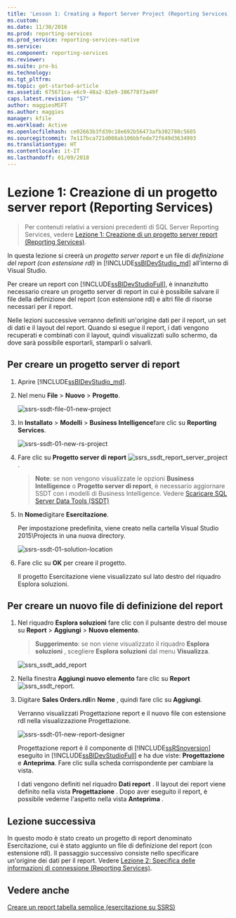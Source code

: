 ```yaml
---
title: 'Lesson 1: Creating a Report Server Project (Reporting Services) (Lezione 1: Creazione di un progetto server report (Reporting Services)) | Microsoft Docs'
ms.custom: 
ms.date: 11/30/2016
ms.prod: reporting-services
ms.prod_service: reporting-services-native
ms.service: 
ms.component: reporting-services
ms.reviewer: 
ms.suite: pro-bi
ms.technology: 
ms.tgt_pltfrm: 
ms.topic: get-started-article
ms.assetid: 675671ca-e6c9-48a2-82e9-386778f3a49f
caps.latest.revision: "57"
author: maggiesMSFT
ms.author: maggies
manager: kfile
ms.workload: Active
ms.openlocfilehash: ce02663b3fd39c18e692b56473afb302788c5605
ms.sourcegitcommit: 7e117bca721d008ab106bbfede72f649d3634993
ms.translationtype: HT
ms.contentlocale: it-IT
ms.lasthandoff: 01/09/2018
---
```

# <a name="lesson-1-creating-a-report-server-project-reporting-services"></a>Lezione 1: Creazione di un progetto server report (Reporting Services)

 > Per contenuti relativi a versioni precedenti di SQL Server Reporting Services, vedere [Lezione 1: Creazione di un progetto server report (Reporting Services)](https://msdn.microsoft.com/en-US/library/ms167559(SQL.120).aspx).

In questa lezione si creerà un *progetto server report* e un file di *definizione del report (con estensione rdl)* in [!INCLUDE[ssBIDevStudio_md](../includes/ssbidevstudio-md.md)] all'interno di Visual Studio. 

Per creare un report con [!INCLUDE[ssBIDevStudioFull](../includes/ssbidevstudiofull-md.md)], è innanzitutto necessario creare un progetto server di report in cui è possibile salvare il file della definizione del report (con estensione rdl) e altri file di risorse necessari per il report. 

Nelle lezioni successive verranno definiti un'origine dati per il report, un set di dati e il layout del report. Quando si esegue il report, i dati vengono recuperati e combinati con il layout, quindi visualizzati sullo schermo, da dove sarà possibile esportarli, stamparli o salvarli.  
  
  
  
## <a name="to-create-a-report-server-project"></a>Per creare un progetto server di report  
  
1.  Aprire [!INCLUDE[ssBIDevStudio_md](../includes/ssbidevstudio-md.md)].  
  
2.  Nel menu **File** > **Nuovo** > **Progetto**.  

    ![ssrs-ssdt-file-01-new-project](../reporting-services/media/ssrs-ssdt-file-01-new-project.png)
  
3.  In **Installato** > **Modelli** > **Business Intelligence**fare clic su **Reporting Services**.

    ![ssrs-ssdt-01-new-rs-project](../reporting-services/media/ssrs-ssdt-01-new-rs-project.png)

5. Fare clic su **Progetto server di report** ![ssrs_ssdt_report_server_project](../reporting-services/media/ssrs-ssdt-report-server-project.png). 

   >**Note**: se non vengono visualizzate le opzioni **Business Intelligence** o **Progetto server di report**, è necessario aggiornare SSDT con i modelli di Business Intelligence. Vedere [Scaricare SQL Server Data Tools (SSDT)](../ssdt/download-sql-server-data-tools-ssdt.md)  
  
5.  In **Nome**digitare **Esercitazione**.  

    Per impostazione predefinita, viene creato nella cartella Visual Studio 2015\Projects in una nuova directory.
    
    ![ssrs-ssdt-01-solution-location](../reporting-services/media/ssrs-ssdt-01-solution-location.png)
  
6.  Fare clic su **OK** per creare il progetto.  
  
    Il progetto Esercitazione viene visualizzato sul lato destro del riquadro Esplora soluzioni.  
  
## <a name="to-create-a-new-report-definition-file"></a>Per creare un nuovo file di definizione del report  
  
1.  Nel riquadro **Esplora soluzioni** fare clic con il pulsante destro del mouse su **Report** > **Aggiungi** > **Nuovo elemento**. 

    >**Suggerimento**: se non viene visualizzato il riquadro **Esplora soluzioni** , scegliere **Esplora soluzioni** dal menu **Visualizza**. 

    ![ssrs_ssdt_add_report](../reporting-services/media/ssrs-ssdt-add-report.png)
  
2.  Nella finestra **Aggiungi nuovo elemento** fare clic su **Report** ![ssrs_ssdt_report](../reporting-services/media/ssrs-ssdt-report.png).  
  
3.  Digitare **Sales Orders.rdl**in **Nome** , quindi fare clic su **Aggiungi**.  
  
    Verranno visualizzati Progettazione report e il nuovo file con estensione rdl nella visualizzazione Progettazione.  
    
    ![ssrs-ssdt-01-new-report-designer](../reporting-services/media/ssrs-ssdt-01-new-report-designer.png)
  
     Progettazione report è il componente di [!INCLUDE[ssRSnoversion](../includes/ssrsnoversion-md.md)] eseguito in [!INCLUDE[ssBIDevStudioFull](../includes/ssbidevstudiofull-md.md)] e ha due viste: **Progettazione** e **Anteprima**. Fare clic sulla scheda corrispondente per cambiare la vista.  
  
    I dati vengono definiti nel riquadro **Dati report** . Il layout dei report viene definito nella vista **Progettazione** . Dopo aver eseguito il report, è possibile vederne l'aspetto nella vista **Anteprima** .  
  
## <a name="next-lesson"></a>Lezione successiva  
In questo modo è stato creato un progetto di report denominato Esercitazione, cui è stato aggiunto un file di definizione del report (con estensione rdl). Il passaggio successivo consiste nello specificare un'origine dei dati per il report. Vedere [Lezione 2: Specifica delle informazioni di connessione &#40;Reporting Services&#41;](../reporting-services/lesson-2-specifying-connection-information-reporting-services.md).  
  
## <a name="see-also"></a>Vedere anche  
[Creare un report tabella semplice &#40;esercitazione su SSRS&#41;](../reporting-services/create-a-basic-table-report-ssrs-tutorial.md)  
  

